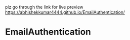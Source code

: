 plz go through the link for live preview https://abhishekkumar4444.github.io/EmailAuthentication/

# EmailAuthentication

